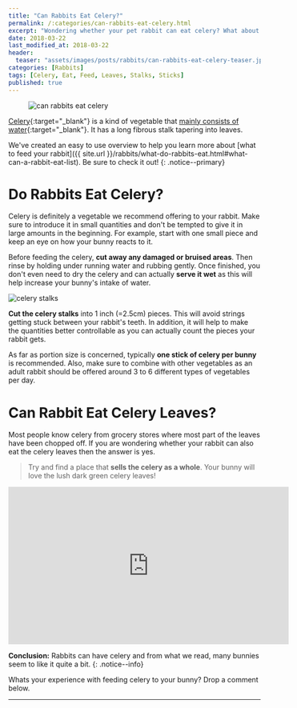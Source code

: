 ```yaml
---
title: "Can Rabbits Eat Celery?"
permalink: /:categories/can-rabbits-eat-celery.html
excerpt: "Wondering whether your pet rabbit can eat celery? What about the stalks or leaves? Find out if celery is healthy for your bunny and learn some tips on how to feed it."
date: 2018-03-22
last_modified_at: 2018-03-22
header:
  teaser: "assets/images/posts/rabbits/can-rabbits-eat-celery-teaser.jpg"
categories: [Rabbits]
tags: [Celery, Eat, Feed, Leaves, Stalks, Sticks]
published: true
---
```


<figure>
  <img src="{{ site.url }}/assets/images/posts/rabbits/can-rabbits-eat-celery.jpg" alt="can rabbits eat celery" class="title-banner">
</figure>

[Celery](https://en.wikipedia.org/wiki/Celery){:target="_blank"} is a kind of vegetable that [mainly consists of water](https://en.wikipedia.org/wiki/Celery#Nutrition){:target="_blank"}. It has a long fibrous stalk tapering into leaves.

We've created an easy to use overview to help you learn more about [what to feed your rabbit]({{ site.url }}/rabbits/what-do-rabbits-eat.html#what-can-a-rabbit-eat-list). Be sure to check it out!
{: .notice--primary}

# Do Rabbits Eat Celery?

Celery is definitely a vegetable we recommend offering to your rabbit. Make sure to introduce it in small quantities and don't be tempted to give it in large amounts in the beginning. For example, start with one small piece and keep an eye on how your bunny reacts to it.

Before feeding the celery, **cut away any damaged or bruised areas**. Then rinse by holding under running water and rubbing gently. Once finished, you don't even need to dry the celery and can actually **serve it wet** as this will help increase your bunny's intake of water.

<img src="{{ site.url }}/assets/images/posts/food/celery-stalks.jpg" alt="celery stalks" class="align-right">

**Cut the celery stalks** into 1 inch (=2.5cm) pieces. This will avoid strings getting stuck between your rabbit's teeth. In addition, it will help to make the quantities better controllable as you can actually count the pieces your rabbit gets.

As far as portion size is concerned, typically **one stick of celery per bunny** is recommended. Also, make sure to combine with other vegetables as an adult rabbit should be offered around 3 to 6 different types of vegetables per day.

# Can Rabbit Eat Celery Leaves? 

Most people know celery from grocery stores where most part of the leaves have been chopped off. If you are wondering whether your rabbit can also eat the celery leaves then the answer is yes.

> Try and find a place that **sells the celery as a whole**. Your bunny will love the lush dark green celery leaves!

<iframe width="560" height="315" src="https://www.youtube.com/embed/vGCjVl3RCKw" frameborder="0"></iframe>

**Conclusion:** Rabbits can have celery and from what we read, many bunnies seem to like it quite a bit.
{: .notice--info}

Whats your experience with feeding celery to your bunny? Drop a comment below.

---
